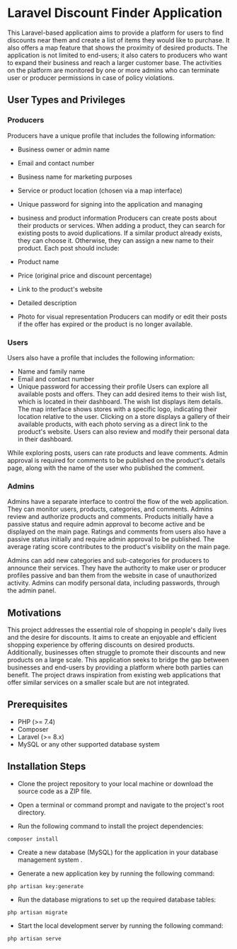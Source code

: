 # Laravel Discount Finder Application
This Laravel-based application aims to provide a platform for users to find discounts near them and create a list of items they would like to purchase. It also offers a map feature that shows the proximity of desired products. The application is not limited to end-users; it also caters to producers who want to expand their business and reach a larger customer base. The activities on the platform are monitored by one or more admins who can terminate user or producer permissions in case of policy violations.

## User Types and Privileges
### Producers
Producers have a unique profile that includes the following information:

- Business owner or admin name
- Email and contact number
- Business name for marketing purposes
- Service or product location (chosen via a map interface)
- Unique password for signing into the application and managing 
- business and product information
Producers can create posts about their products or services. When adding a product, they can search for existing posts to avoid duplications. If a similar product already exists, they can choose it. Otherwise, they can assign a new name to their product. Each post should include:

- Product name
- Price (original price and discount percentage)
- Link to the product's website
- Detailed description
- Photo for visual representation
Producers can modify or edit their posts if the offer has expired or the product is no longer available.

### Users
Users also have a profile that includes the following information:

- Name and family name
- Email and contact number
- Unique password for accessing their profile
Users can explore all available posts and offers. They can add 
  desired items to their wish list, which is located in their dashboard. The wish list displays item details. The map interface shows stores with a specific logo, indicating their location relative to the user. Clicking on a store displays a gallery of their available products, with each photo serving as a direct link to the product's website. Users can also review and modify their personal data in their dashboard.

While exploring posts, users can rate products and leave comments. Admin approval is required for comments to be published on the product's details page, along with the name of the user who published the comment.

### Admins
Admins have a separate interface to control the flow of the web application. They can monitor users, products, categories, and comments. Admins review and authorize products and comments. Products initially have a passive status and require admin approval to become active and be displayed on the main page. Ratings and comments from users also have a passive status initially and require admin approval to be published. The average rating score contributes to the product's visibility on the main page.

Admins can add new categories and sub-categories for producers to announce their services. They have the authority to make user or producer profiles passive and ban them from the website in case of unauthorized activity. Admins can modify personal data, including passwords, through the admin panel.

## Motivations
This project addresses the essential role of shopping in people's daily lives and the desire for discounts. It aims to create an enjoyable and efficient shopping experience by offering discounts on desired products. Additionally, businesses often struggle to promote their discounts and new products on a large scale. This application seeks to bridge the gap between businesses and end-users by providing a platform where both parties can benefit. The project draws inspiration from existing web applications that offer similar services on a smaller scale but are not integrated.

## Prerequisites
- PHP (>= 7.4)
- Composer
- Laravel (>= 8.x)
- MySQL or any other supported database system

## Installation Steps
- Clone the project repository to your local machine or download the source code as a ZIP file.

- Open a terminal or command prompt and navigate to the project's root directory.

- Run the following command to install the project dependencies:
 ```
composer install
``` 
- Create a new database (MySQL) for the application in your database management system .

- Generate a new application key by running the following command:
 ```
php artisan key:generate
```
- Run the database migrations to set up the required database tables:
 ```
php artisan migrate
```
- Start the local development server by running the following command:
 ```
php artisan serve

```
